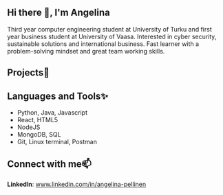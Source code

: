 ## Hi there 👋, I'm Angelina
Third year computer engineering student at University of Turku and first year business student at University of Vaasa. Interested in cyber security, sustainable solutions and international business. Fast learner with a problem-solving mindset and great team working skills.

## Projects👾

## Languages and Tools✨
- Python, Java, Javascript
- React, HTML5
- NodeJS
- MongoDB, SQL
- Git, Linux terminal, Postman


## Connect with me📫
**LinkedIn**: www.linkedin.com/in/angelina-pellinen

<!--
**ang3lin4/ang3lin4** is a ✨ _special_ ✨ repository because its `README.md` (this file) appears on your GitHub profile.

Here are some ideas to get you started:

- 🔭 I’m currently working on ...
- 🌱 I’m currently learning ...
- 👯 I’m looking to collaborate on ...
- 🤔 I’m looking for help with ...
- 💬 Ask me about ...
- 📫 How to reach me: ...
- 😄 Pronouns: ...
- ⚡ Fun fact: ...
-->
